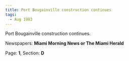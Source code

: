 ```yaml
---  
title: Port Bougainville construction continues  
tags:  
  - Aug 1983  
---  
```

  
Port Bougainville construction continues.  
  
Newspapers: **Miami Morning News or The Miami Herald**  
  
Page: **1**, Section: **D** 
